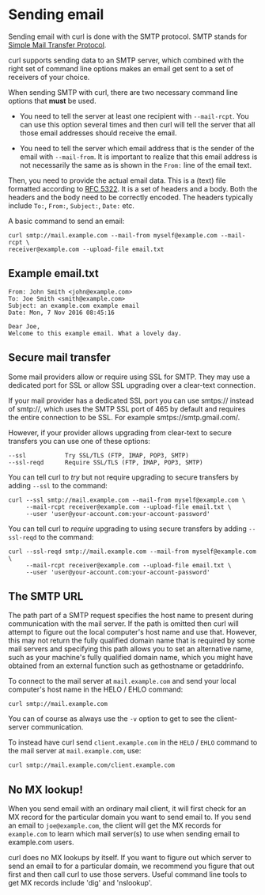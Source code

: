 # Sending email

Sending email with curl is done with the SMTP protocol. SMTP stands for
[Simple Mail Transfer
Protocol](https://en.wikipedia.org/wiki/Simple_Mail_Transfer_Protocol).

curl supports sending data to an SMTP server, which combined with the right
set of command line options makes an email get sent to a set of receivers of
your choice.

When sending SMTP with curl, there are two necessary command line options that
**must** be used.

 - You need to tell the server at least one recipient with `--mail-rcpt`. You
   can use this option several times and then curl will tell the server that
   all those email addresses should receive the email.

 - You need to tell the server which email address that is the sender of the
   email with `--mail-from`. It is important to realize that this email
   address is not necessarily the same as is shown in the `From:` line of the
   email text.

Then, you need to provide the actual email data. This is a (text) file
formatted according to [RFC
5322](https://tools.ietf.org/html/rfc5322.html). It is a set of headers and a
body. Both the headers and the body need to be correctly encoded. The headers
typically include `To:`, `From:`, `Subject:`, `Date:` etc.

A basic command to send an email:

    curl smtp://mail.example.com --mail-from myself@example.com --mail-rcpt \
    receiver@example.com --upload-file email.txt

## Example email.txt

    From: John Smith <john@example.com>
    To: Joe Smith <smith@example.com>
    Subject: an example.com example email
    Date: Mon, 7 Nov 2016 08:45:16

    Dear Joe,
    Welcome to this example email. What a lovely day.

## Secure mail transfer

Some mail providers allow or require using SSL for SMTP. They may use a
dedicated port for SSL or allow SSL upgrading over a clear-text connection.

If your mail provider has a dedicated SSL port you can use smtps:// instead of
smtp://, which uses the SMTP SSL port of 465 by default and requires the entire
connection to be SSL. For example smtps://smtp.gmail.com/.

However, if your provider allows upgrading from clear-text to secure transfers
you can use one of these options:

    --ssl           Try SSL/TLS (FTP, IMAP, POP3, SMTP)
    --ssl-reqd      Require SSL/TLS (FTP, IMAP, POP3, SMTP)


You can tell curl to _try_ but not require upgrading to secure transfers by
adding `--ssl` to the command:

    curl --ssl smtp://mail.example.com --mail-from myself@example.com \
         --mail-rcpt receiver@example.com --upload-file email.txt \
         --user 'user@your-account.com:your-account-password'

You can tell curl to _require_ upgrading to using secure transfers by adding
`--ssl-reqd` to the command:

    curl --ssl-reqd smtp://mail.example.com --mail-from myself@example.com \
         --mail-rcpt receiver@example.com --upload-file email.txt \
         --user 'user@your-account.com:your-account-password'

## The SMTP URL

The path part of a SMTP request specifies the host name to present during
communication with the mail server. If the path is omitted then curl will
attempt to figure out the local computer's host name and use that. However,
this may not return the fully qualified domain name that is required by some
mail servers and specifying this path allows you to set an alternative name,
such as your machine's fully qualified domain name, which you might have
obtained from an external function such as gethostname or getaddrinfo.

To connect to the mail server at `mail.example.com` and send your local
computer's host name in the HELO / EHLO command:

    curl smtp://mail.example.com

You can of course as always use the `-v` option to get to see the
client-server communication.

To instead have curl send `client.example.com` in the `HELO` / `EHLO` command
to the mail server at `mail.example.com`, use:

    curl smtp://mail.example.com/client.example.com

## No MX lookup!

When you send email with an ordinary mail client, it will first check for an
MX record for the particular domain you want to send email to. If you send an
email to `joe@example.com`, the client will get the MX records for
`example.com` to learn which mail server(s) to use when sending email to
example.com users.

curl does no MX lookups by itself. If you want to figure out which server to
send an email to for a particular domain, we recommend you figure that out
first and then call curl to use those servers. Useful command line tools to
get MX records include 'dig' and 'nslookup'.
